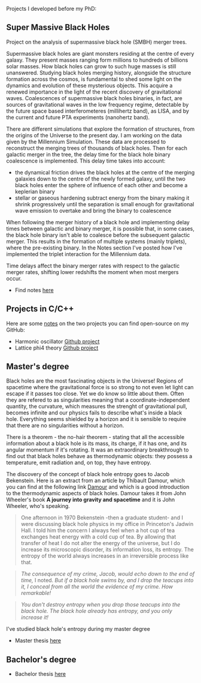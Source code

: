 Projects I developed before my PhD:

## Super Massive Black Holes
Project on the analysis of supermassive black hole (SMBH) merger trees.

Supermassive black holes are giant monsters residing at the centre of every galaxy. They present masses ranging form millions to hundreds of billions solar masses. How black holes can grow to such huge masses is still unanswered. Studying black holes merging history, alongside the structure formation across the cosmos, is fundamental to shed some light on the dynamics and evolution of these mysterious objects. This acquire a renewed importance in the light of the recent discovery of gravitational waves. Coalescences of supermassive black holes binaries, in fact, are sources of gravitational waves in the low frequency regime, detectable by the future space based interferometeres (millihertz band), as LISA, and by the current and future PTA experiments (nanohertz band).

There are different simulations that explore the formation of structures, from the origins of the Universe to the present day. I am working on the data given by the Millennium Simulation. These data are processed to reconstruct the merging trees of thousands of black holes. Then for each galactic merger in the tree, the delay time for the black hole binary coalescence is implemented. This delay time takes into account:
* the dynamical friction drives the black holes at the centre of the merging galaxies down to the centre of the newly formed galaxy, until the two black holes enter the sphere of influence of each other and become a keplerian binary 
* stellar or gaseous hardening subtract energy from the binary making it shrink progressively until the separation is small enough for gravitational wave emission to overtake and bring the binary to coalescence

When following the merger history of a black hole and implementing delay times between galactic and binary merger, it is possible that, in some cases, the black hole binary isn't able to coalesce before the subsequent galactic merger. This results in the formation of multiple systems (mainly triplets), where the pre-existing binary. In the Notes section I've posted how I've implemented the triplet interaction for the Millennium data.

Time delays affect the binary merger rates with respect to the galactic merger rates, shifting lower redshifts the moment when most mergers occur.

- Find notes [here](SMBH_TreeMerger.pdf)

## Projects in C/C++
Here are some [notes](computational_master.pdf) on the two projects you can find open-source on my GitHub:
- Harmonic oscillator [Github project](https://github.com/ulyanadupletsa/HarmonicOscillator)
- Lattice phi4 theory [Github project](https://github.com/ulyanadupletsa/LatticePhi4Theory)

## Master's degree

Black holes are the most fascinating objects in the Universe! Regions of spacetime where the gravitational force is so strong to not even let light can escape if it passes too close. Yet we do know so little about them. Often they are refered to as singularities meaning that a coordinate-independent quantity, the curvature, which measures the strenght of gravitational pull, becomes infinite and our physics fails to describe what's inside a black hole. Everything seems shielded by a horizon and it is sensible to require that there are no singularities without a horizon. 

There is a theorem - the no-hair theorem - stating that all the accessible information about a black hole is its mass, its charge, if it has one, and its angular momentum if it's rotating. It was an extraordinary breakthrough to find out that black holes behave as thermodynamic objects: they possess a temperature, emit radiation and, on top, they have entropy.

The discovery of the concept of black hole entropy goes to Jacob Bekenstein. Here is an extract from an article by Thibault Damour, which you can find at the following link [Damour](https://arxiv.org/pdf/hep-th/0401160.pdf) and which is a good introduction to the thermodynamic aspects of black holes. Damour takes it from John Wheeler's book **A journey into gravity and spacetime** and it is John Wheeler, who's speaking.

> One afternoon in 1970 Bekenstein -then a graduate student- and I were discussing black hole physics in my office in Princeton's Jadwin Hall. I told him the concern I always feel when a hot cup of tea exchanges heat energy with a cold cup of tea. By allowing that transfer of heat I do not alter the energy of the universe, but I do increase its microscopic disorder, its information loss, its entropy. The entropy of the world always increases in an irreversible process like that.

> *The consequence of my crime, Jacob, would echo down to the end of time,* I noted. *But if a black hole swims by, and I drop the teacups into it, I conceal from all the world the evidence of my crime. How remarkable!*

> *You don't destroy entropy when you drop those teacups into the black hole. The black hole already has entropy, and you only increase it!*

I've studied black hole's entropy during my master degree
- Master thesis [here](master.pdf)

## Bachelor's degree
- Bachelor thesis [here](BachelorThesis.pdf)



